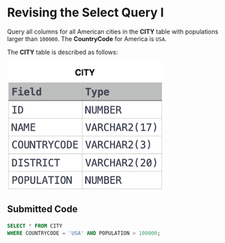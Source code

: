 # Revising the Select Query I

Query all columns for all American cities in the **CITY** table with populations larger than `100000`. The **CountryCode** for America is `USA`.

The **CITY** table is described as follows:

![](../src/1449729804-f21d187d0f-CITY.jpg)

## Submitted Code

```sql
SELECT * FROM CITY
WHERE COUNTRYCODE = 'USA' AND POPULATION > 100000;
```
